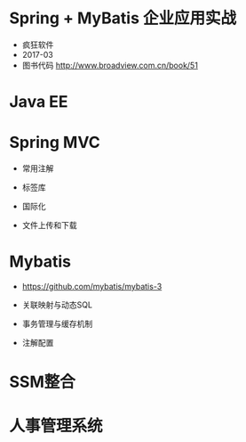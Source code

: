 # Spring + MyBatis 企业应用实战

- 疯狂软件
- 2017-03
- 图书代码 <http://www.broadview.com.cn/book/51>

# Java EE

# Spring MVC

- 常用注解

- 标签库

- 国际化

- 文件上传和下载

# Mybatis

- <https://github.com/mybatis/mybatis-3>

- 关联映射与动态SQL

- 事务管理与缓存机制
- 注解配置

# SSM整合

# 人事管理系统
